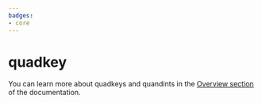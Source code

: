 ```yaml
---
badges:
- core
---
```

# quadkey


You can learn more about quadkeys and quandints in the [Overview section](/spatial-extension-rs/overview/spatial-indexes/#quadkey) of the documentation.